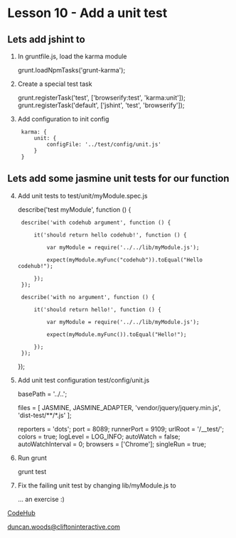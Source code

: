 Lesson 10 - Add a unit test
===========================



Lets add jshint to
------------------------------------

1. In gruntfile.js, load the karma module

    grunt.loadNpmTasks('grunt-karma');

2. Create a special test task

    grunt.registerTask('test', ['browserify:test', 'karma:unit']);
    grunt.registerTask('default', ['jshint', 'test', 'browserify']);

3. Add configuration to init config

        karma: {
            unit: {
                configFile: '../test/config/unit.js'
            }
        }


Lets add some jasmine unit tests for our function
-------------------------------------------------

4. Add unit tests to test/unit/myModule.spec.js

    describe('test myModule', function () {

        describe('with codehub argument', function () {

            it('should return hello codehub!', function () {

                var myModule = require('../../lib/myModule.js');

                expect(myModule.myFunc("codehub")).toEqual("Hello codehub!");

            });
        });

        describe('with no argument', function () {

            it('should return hello!', function () {

                var myModule = require('../../lib/myModule.js');

                expect(myModule.myFunc()).toEqual("Hello!");

            });
        });
    });


5. Add unit test configuration test/config/unit.js

    basePath = '../..';

    files = [
        JASMINE,
        JASMINE_ADAPTER,
        'vendor/jquery/jquery.min.js',
        'dist-test/**/*.js'
    ];

    reporters = 'dots';
    port = 8089;
    runnerPort = 9109;
    urlRoot = '/__test/';
    colors = true;
    logLevel = LOG_INFO;
    autoWatch = false;
    autoWatchInterval = 0;
    browsers = ['Chrome'];
    singleRun = true;

4. Run grunt

    grunt test

5. Fix the failing unit test by changing lib/myModule.js to

    ... an exercise :)



[CodeHub](http://www.codehub.org.uk/)

<duncan.woods@cliftoninteractive.com>